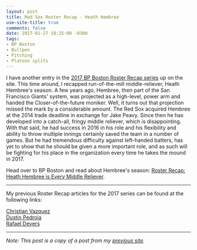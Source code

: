 ```yaml
---
layout: post
title: Red Sox Roster Recap - Heath Hembree
use-site-title: true
comments: false
date: 2017-01-27 18:25:00 -0300
tags:
- BP Boston
- Bullpen
- Pitching
- Platoon splits
---
```


I have another entry in the <a href = "http://boston.locals.baseballprospectus.com/2017-red-sox-roster-recap-series/" target = "_blank"> 2017 BP Boston Roster Recap series</a> up on the site. This time around, I recapped run-of-the-mill 
middle-reliever, Heath Hembree's season. A few years ago, Hembree, then part of the San Francisco Giants' system, was projected 
as a high-level, power arm and handed the Closer-of-the-future moniker. Well, it turns out that projection missed the mark by a 
considerable amount. The Red Sox acquired Hembree at the 2014 trade deadline in exchange for Jake Peavy. Since then he has 
developed into a catch-all, fringy middle reliever, which is disappointing. With that said, he had success in 2016 in his role 
and his flexibility and ability to throw multiple innings certainly saved the team in a number of games. But he had tremendous 
difficulty against left-handed batters, has yet to show that he should be given a more important role, and as such will be 
fighting for his place in the organization every time he takes the mound in 2017.

Head over to BP Boston and read about Hembree's season: <a href = "http://boston.locals.baseballprospectus.com/2017/01/26/roster-recap-heath-hembree-is-every-middle-reliever/" target = "_blank"> Roster Recap: Heath Hembree is Every Middle Reliever</a>.

---

My previous Roster Recap articles for the 2017 series can be found at the following links:

<a href = "https://christopherteeter.wordpress.com/2016/12/22/red-sox-roster-recap-bp-boston-christian-vazquez/" target = "_blank"> Christian Vazquez</a><br>
<a href = "https://christopherteeter.wordpress.com/2017/01/02/red-sox-roster-recap-bp-boston-dustin-pedroia/" target = "_blank"> Dustin Pedroia</a><br>
<a href = "https://christopherteeter.wordpress.com/2017/01/16/red-sox-roster-recap-bp-boston-rafael-devers/" target = "_blank"> Rafael Devers</a>

***

*Note: This post is a copy of a post from my <a href = "https://christopherteeter.wordpress.com/" target = "_blank"> previous site</a>.*